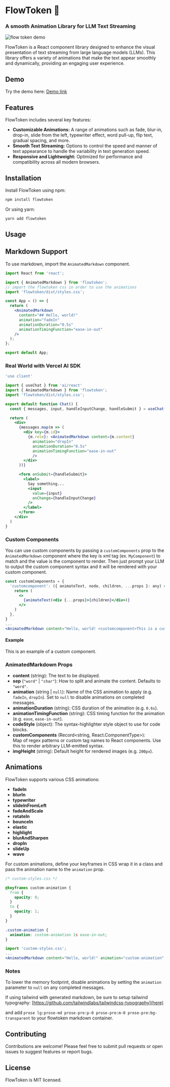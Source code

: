 # FlowToken 🌊
### A smooth Animation Library for LLM Text Streaming

![flow token demo](https://nextjs-omega-five-46.vercel.app/demo.gif)

FlowToken is a React component library designed to enhance the visual presentation of text streaming from large language models (LLMs). This library offers a variety of animations that make the text appear smoothly and dynamically, providing an engaging user experience.

## Demo

Try the demo here: [Demo link](https://nextjs-omega-five-46.vercel.app/)

## Features

FlowToken includes several key features:

- **Customizable Animations:** A range of animations such as fade, blur-in, drop-in, slide from the left, typewriter effect, word pull-up, flip text, gradual spacing, and more.
- **Smooth Text Streaming:** Options to control the speed and manner of text appearance to handle the variability in text generation speed.
- **Responsive and Lightweight:** Optimized for performance and compatibility across all modern browsers.

## Installation

Install FlowToken using npm:

```bash
npm install flowtoken
```

Or using yarn:

```bash
yarn add flowtoken
```

## Usage

## Markdown Support

To use markdown, import the `AnimatedMarkdown` component.

```jsx
import React from 'react';

import { AnimatedMarkdown } from 'flowtoken';
// import the flowtoken css in order to use the animations
import 'flowtoken/dist/styles.css';

const App = () => {
  return (
    <AnimatedMarkdown
      content="## Hello, world!"
      animation="fadeIn"
      animationDuration="0.5s"
      animationTimingFunction="ease-in-out"
    />
  );
};

export default App;
```

### Real World with Vercel AI SDK

```jsx
'use client'

import { useChat } from 'ai/react'
import { AnimatedMarkdown } from 'flowtoken';
import 'flowtoken/dist/styles.css';

export default function Chat() {
  const { messages, input, handleInputChange, handleSubmit } = useChat()

  return (
    <div>
      {messages.map(m => (
        <div key={m.id}>
          {m.role}: <AnimatedMarkdown content={m.content}
            animation="dropIn"
            animationDuration="0.5s"
            animationTimingFunction="ease-in-out"
            />
        </div>
      ))}

      <form onSubmit={handleSubmit}>
        <label>
          Say something...
          <input
            value={input}
            onChange={handleInputChange}
          />
        </label>
      </form>
    </div>
  )
}
```

### Custom Components

You can use custom components by passing a `customComponents` prop to the `AnimatedMarkdown` component where the key is xml tag (ex. `MyComponent`) to match and the value is the component to render. Then just prompt your LLM to output the custom component syntax and it will be rendered with your custom component.

```jsx
const customComponents = {
  'customcomponent': ({ animateText, node, children, ...props }: any) => {
    return (
      <>
        {animateText(<div {...props}>{children}</div>)}
      </>
    )
  },
}
...
<AnimatedMarkdown content="Hello, world! <customcomponent>This is a custom component</customcomponent>" customComponents={customComponents} />
```

#### Example

This is an example of a custom component. <ArticlePreview triggerText="Github" title="FlowToken" description="This is an example of a custom component." link="https://github.com/data-maki/flowtoken" />


### AnimatedMarkdown Props

- **content** (string): The text to be displayed.  
- **sep** (`"word"` | `"char"`): How to split and animate the content. Defaults to `"word"`.  
- **animation** (string | `null`): Name of the CSS animation to apply (e.g. `fadeIn`, `dropIn`). Set to `null` to disable animations on completed messages.  
- **animationDuration** (string): CSS duration of the animation (e.g. `0.6s`).  
- **animationTimingFunction** (string): CSS timing function for the animation (e.g. `ease`, `ease-in-out`).  
- **codeStyle** (object): The syntax-highlighter style object to use for code blocks.  
- **customComponents** (Record<string, React.ComponentType>):  
  Map of regex patterns or custom tag names to React components. Use this to render arbitrary LLM-emitted syntax.  
- **imgHeight** (string): Default height for rendered images (e.g. `200px`).  

## Animations

FlowToken supports various CSS animations:
- **fadeIn**
- **blurIn**
- **typewriter**
- **slideInFromLeft**
- **fadeAndScale**
- **rotateIn**
- **bounceIn**
- **elastic**
- **highlight**
- **blurAndSharpen**
- **dropIn**
- **slideUp**
- **wave**

For custom animations, define your keyframes in CSS wrap it in a class and pass the animation name to the `animation` prop.

```css
/* custom-styles.css */

@keyframes custom-animation {
  from {
    opacity: 0;
  }
  to {
    opacity: 1;
  }
}

.custom-animation {
  animation: custom-animation 1s ease-in-out;
}
```

```jsx
import 'custom-styles.css';
...
<AnimatedMarkdown content="Hello, world!" animation="custom-animation" />
```

### Notes

To lower the memory footprint, disable animations by setting the `animation` parameter to `null` on any completed messages.

If using tailwind with generated markdown, be sure to setup tailwind typography: [https://github.com/tailwindlabs/tailwindcss-typography](here)

and add `prose lg:prose-md prose-pre:p-0 prose-pre:m-0 prose-pre:bg-transparent` to your flowtoken markdown container.

## Contributing

Contributions are welcome! Please feel free to submit pull requests or open issues to suggest features or report bugs.

## License

FlowToken is MIT licensed.
